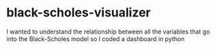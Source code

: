 # black-scholes-visualizer
I wanted to understand the relationship between all the variables that go into the Black-Scholes model so I coded a dashboard in python
